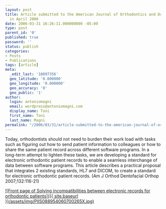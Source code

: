 ```yaml
---
layout: post
title: Article submitted to the American Journal of Orthodontics and Dontofacial Orthopaedics
  in April 2006
date: 2006-03-31 16:26:11.000000000 -05:00
type: post
parent_id: '0'
published: true
password: ''
status: publish
categories:
- Posts
- Publications
tags: [article]
meta:
  _edit_last: '10097356'
  geo_latitude: '0.000000'
  geo_longitude: '0.000000'
  geo_accuracy: '0'
  geo_public: '1'
author:
  login: antoniomagni
  email: wordpress@antoniomagni.com
  display_name: Toni
  first_name: Toni
  last_name: Magni
permalink: "/2006/03/31/article-submitted-to-the-american-journal-of-orthodontics-and-dontofacial-orthopaedics-in-april-2006/"
---
```


Today, orthodontists should not need to burden their work load with tasks such as figuring out how to send
patient information to colleagues or how to share the same patient record across different software
programs. In a long-term attempt to lighten these tasks, we are developing a standard for electronic
orthodontic patient records to enable a seamless interchange of data between software programs. This
article describes a practical proposal that integrates 2 existing standards, HL7 and DICOM, to create a
standard for electronic orthodontic patient records. (Am J Orthod Dentofacial Orthop 2007;132:116-21)

[![Front page of Solving incompatibilities between electronic records for orthodontic patients]({{ site.baseurl }}/assets/img/PIIS088954060700265X.jpg)](https://doi.org/10.1016/j.ajodo.2006.07.024)
